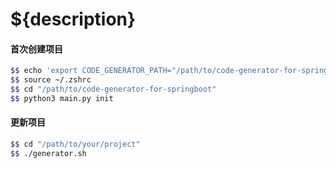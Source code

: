 # ${description}

#### 首次创建项目

```bash
$$ echo 'export CODE_GENERATOR_PATH="/path/to/code-generator-for-springboot"' >> ~/.zshrc
$$ source ~/.zshrc
$$ cd "/path/to/code-generator-for-springboot"
$$ python3 main.py init
```

#### 更新项目

```bash
$$ cd "/path/to/your/project"
$$ ./generator.sh
```

